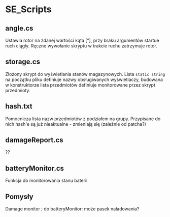 # SE_Scripts

## angle.cs
Ustawia rotor na zdanej wartości kąta [°], przy braku argumentów startue ruch ciągły. Ręczne wywołanie skryptu w trakcie ruchu zatrzymuje rotor.

## storage.cs
Złożony skrypt do wyświetlania stanów magazynowych.
Lista `static string` na początku pliku definiuje nazwy obsługiwanych wyświetlaczy, budowana w konstruktorze lista przedmiotów definiuje monitorowane przez skrypt przedmioty.

## hash.txt 
Pomocnicza lista nazw przedmiotów z podziałem na grupy. Przypisane do nich hash'e są już nieaktualne - zmieniają się (zależnie od patcha?)

## damageReport.cs
??

## batteryMonitor.cs
Funkcja do monitorowania stanu baterii

## Pomysły
Damage monitor ; do batteryMonitor: może pasek naładowania?
